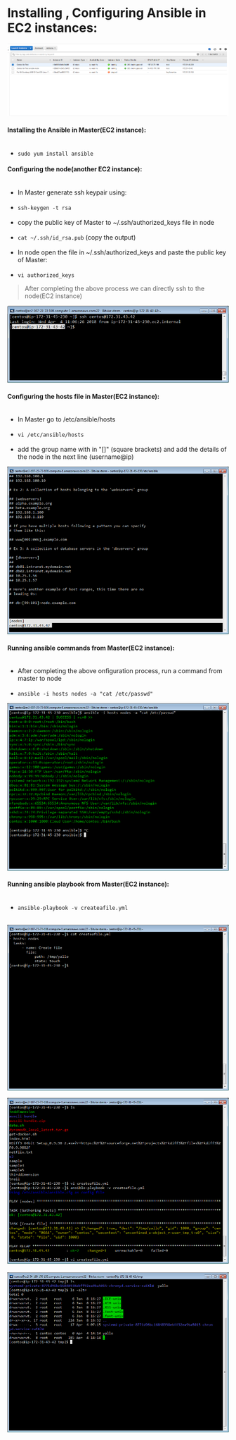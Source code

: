 # **Installing , Configuring Ansible in EC2 instances:**


![](assets/markdown-img-paste-20180404100658231.png)

#### Installing the Ansible in Master(EC2 instance):   <br />   <br />
* `sudo yum install ansible`


#### Configuring the node(another EC2 instance):   <br />   <br />
* In Master generate ssh keypair using:   <br />   <br />
*  `ssh-keygen -t rsa`   <br />   <br />
* copy the public key of Master to ~/.ssh/authorized_keys file in node   <br />   <br />
* `cat ~/.ssh/id_rsa.pub` (copy the output)   <br />   <br />
* In node open the file in ~/.ssh/authorized_keys and paste the public key of Master:   <br />   <br />
* `vi authorized_keys`



> After completing the above process we can directly ssh to the node(EC2 instance) <br />

![](assets/IMG_04042018_070805_0.png)


#### Configuring the hosts file in Master(EC2 instance):   <br />   <br />
* In Master go to /etc/ansible/hosts   <br />   <br />
* `vi /etc/ansible/hosts`   <br />   <br />
* add the group name with in "[]" (square brackets) and add the details of the node in the next line (username@ip)


 ![](assets/IMG_04042018_093548_0.png)



 #### Running ansible commands from Master(EC2 instance):   <br />   <br />
 * After completing the above onfiguration process, run a command from master to node   <br />   <br />
 * ` ansible -i hosts nodes -a "cat /etc/passwd" `


![](assets/markdown-img-paste-20180404100145995.png)








 #### Running ansible playbook from Master(EC2 instance):   <br />   <br />
* `ansible-playbook -v createafile.yml`   <br />   <br />


![](assets/markdown-img-paste-20180404102758496.png)


![](assets/markdown-img-paste-2018040410201787.png)   <br />   <br />
![](assets/markdown-img-paste-20180404101726814.png)
